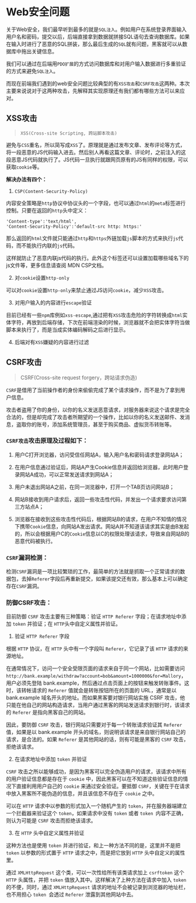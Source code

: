 # Web安全问题

关于Web安全，我们最早听到最多的就是`SQL注入`。例如用户在系统登录界面输入用户名和密码，提交以后，后端直接拿到数据就拼接SQL语句去查询数据库。如果在输入时进行了恶意的SQL拼装，那么最后生成的`SQL`就有问题，黑客就可以从数据库中拖出关键信息。

我们可以通过在后端用`PDO扩展`的方式访问数据库和对用户输入数据进行多重验证的方式来避免`SQL注入`。

而现在前端我们遇到的web安全问题比较典型的有`XSS攻击`和`CSRF攻击`这两种。本次主要来说说对于这两种攻击，先解释其实现原理还有我们都有哪些方法可以来应对。

## XSS攻击

> `XSS(Cross-site Scripting, 跨站脚本攻击)`

避免与`CSS`重名，所以简写成`XSS`了。原理就是通过发布文章、发布评论等方式，将一段恶意的JS代码输入进去。然后别人再看这篇文章、评论时，之前注入的这段恶意JS代码就执行了。JS代码一旦执行就跟网页原有的JS有同样的权限，可以获取`cookie`等。

**解决办法有四个：**

1. `CSP(Content-Security-Policy)`

内容安全策略是`http`协议中协议头的一个字段，也可以通过`html`的`meta`标签进行控制。只要在返回的`http`头中定义：

```
'Content-type':'text/html',
'Content-Security-Policy':'default-src http: https:'
```

那么返回的`html`文件就只能通过`http`和`https`外链加载`js`脚本的方式来执行`js`代码，而不能执行内联的`js`代码。

这样就防止了恶意内联js代码的执行。此外这个标签还可以设置加载哪些域名下的js文件等，更多信息请查阅 MDN CSP文档。

2. 对`cookie`设置`http-only`

可以对`cookie`设置`http-only`来禁止通过JS访问`cookie`，减少`XSS`攻击。

3. 对用户输入的内容进行`escape`验证

目前已经有一些`npm`库例如`xss-escape`,通过把有`XSS`攻击危险的字符转换成`html`实体字符，再放到后端存储，下次在前端渲染的时候，浏览器就不会把实体字符当做脚本来执行了，而是当成实体编码解码之后进行显示。

4. 后端对有`XSS`嫌疑的内容进行过滤

## CSRF攻击

> CSRF(Cross-site request forgery，跨站请求伪造)

`CSRF`是借用了当前操作者的身份来偷偷完成了某个请求操作，而不是为了拿到用户信息。

攻击者盗用了你的身份，以你的名义发送恶意请求，对服务器来说这个请求是完全合法的，但是却完成了攻击者所期望的一个操作，比如以你的名义发送邮件、发消息，盗取你的账号，添加系统管理员，甚至于购买商品、虚拟货币转账等。

### `CSRF攻击`攻击原理及过程如下：

1. 用户C打开浏览器，访问受信任网站A，输入用户名和密码请求登录网站A；

2. 在用户信息通过验证后，网站A产生Cookie信息并返回给浏览器，此时用户登录网站A成功，可以正常发送请求到网站A；

3. 用户未退出网站A之前，在同一浏览器中，打开一个TAB页访问网站B；

4. 网站B接收到用户请求后，返回一些攻击性代码，并发出一个请求要求访问第三方站点A；

5. 浏览器在接收到这些攻击性代码后，根据网站B的请求，在用户不知情的情况下携带`Cookie`信息，向网站A发出请求。网站A并不知道该请求其实是由B发起的，所以会根据用户C的`Cookie`信息以C的权限处理该请求，导致来自网站B的恶意代码被执行。 

### `CSRF`漏洞检测：

检测`CSRF`漏洞是一项比较繁琐的工作，最简单的方法就是抓取一个正常请求的数据包，去掉`Referer`字段后再重新提交，如果该提交还有效，那么基本上可以确定存在`CSRF`漏洞。

### 防御CSRF攻击：

目前防御 `CSRF` 攻击主要有三种策略：验证 `HTTP Referer` 字段；在请求地址中添加 `token` 并验证；在 `HTTP`头中自定义属性并验证。

1. 验证 `HTTP Referer` 字段

根据 `HTTP` 协议，在 `HTTP` 头中有一个字段叫 `Referer`，它记录了该 `HTTP` 请求的来源地址。

在通常情况下，访问一个安全受限页面的请求来自于同一个网站，比如需要访问 `http://bank.example/withdraw?account=bob&amount=1000000&for=Mallory`，用户必须先登陆 bank.example，然后通过点击页面上的按钮来触发转账事件。这时，该转帐请求的 `Referer` 值就会是转账按钮所在的页面的 URL，通常是以 bank.example 域名开头的地址。而如果黑客要对银行网站实施 CSRF 攻击，他只能在他自己的网站构造请求，当用户通过黑客的网站发送请求到银行时，该请求的 `Referer` 是指向黑客自己的网站。

因此，要防御 `CSRF` 攻击，银行网站只需要对于每一个转账请求验证其 `Referer` 值，如果是以 bank.example 开头的域名，则说明该请求是来自银行网站自己的请求，是合法的。如果 `Referer` 是其他网站的话，则有可能是黑客的 `CSRF` 攻击，拒绝该请求。

2. 在请求地址中添加 `token` 并验证

 `CSRF` 攻击之所以能够成功，是因为黑客可以完全伪造用户的请求，该请求中所有的用户验证信息都是存在于 `cookie` 中，因此黑客可以在不知道这些验证信息的情况下直接利用用户自己的 `cookie` 来通过安全验证。要抵御 `CSRF`，关键在于在请求中放入黑客所不能伪造的信息，并且该信息不存在于 `cookie` 之中。
 
 可以在 `HTTP` 请求中以参数的形式加入一个随机产生的 `token`，并在服务器端建立一个拦截器来验证这个 `token`，如果请求中没有 `token` 或者 `token `内容不正确，则认为可能是 `CSRF` 攻击而拒绝该请求。

3. 在 `HTTP` 头中自定义属性并验证

这种方法也是使用 `token` 并进行验证，和上一种方法不同的是，这里并不是把 `token` 以参数的形式置于 `HTTP` 请求之中，而是把它放到 `HTTP` 头中自定义的属性里。

通过 `XMLHttpRequest` 这个类，可以一次性给所有该类请求加上 `csrftoken` 这个 `HTTP` 头属性，并把 `token` 值放入其中。这样解决了上种方法在请求中加入 `token` 的不便，同时，通过 `XMLHttpRequest` 请求的地址不会被记录到浏览器的地址栏，也不用担心 `token `会透过 `Referer` 泄露到其他网站中去。









